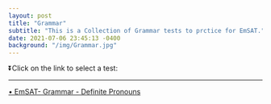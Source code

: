 ```yaml
---
layout: post
title: "Grammar"
subtitle: "This is a Collection of Grammar tests to prctice for EmSAT."
date: 2021-07-06 23:45:13 -0400
background: "/img/Grammar.jpg"
---
```



<p class="h3">⏬Click on the link to select a test:</p> 

<hr>
<div class="text-primary">
    <a href="https://forms.office.com/Pages/ResponsePage.aspx?id=ZN_eq0qrBUuqA_TbXZ4ii3DTs-Q02f5LuKmJL7Q6Ua5UMjdTRFhNV0syMzBLWThIVlA0SjJFMTFBMC4u" target="_blank">
    • EmSAT- Grammar - Definite Pronouns 
    </a>

</div>
